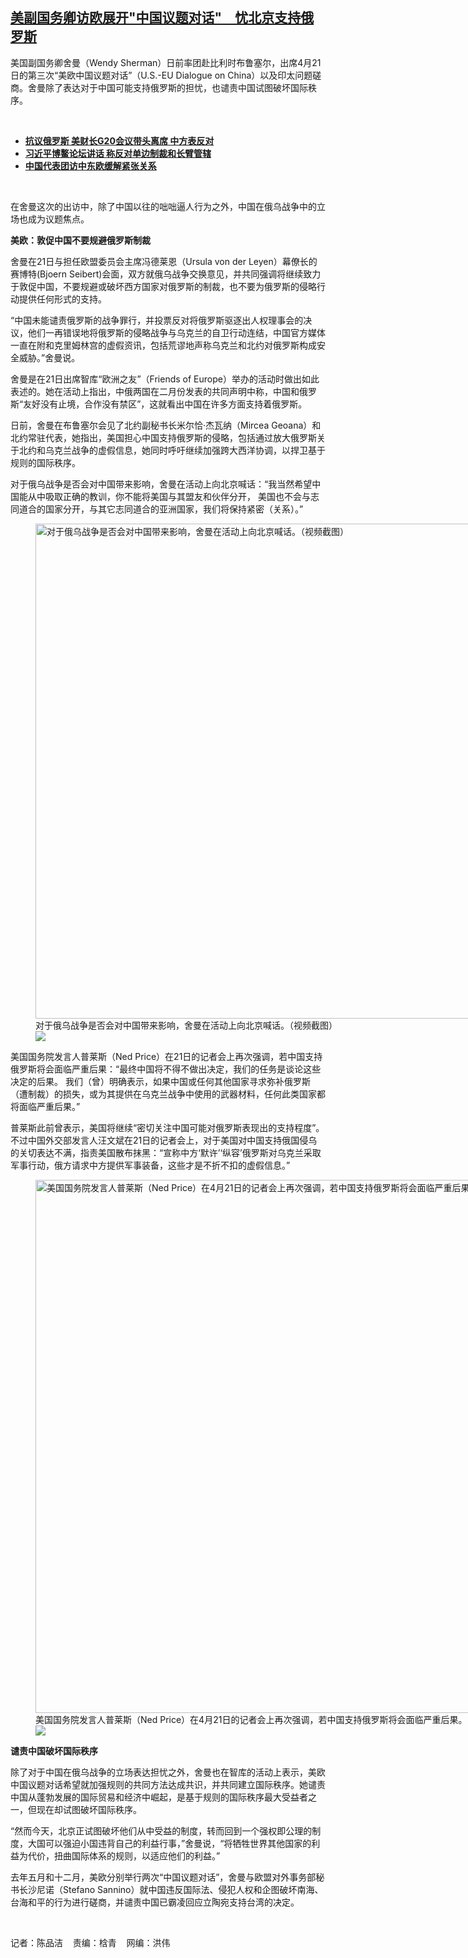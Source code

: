 <!--1650576661000-->
[美副国务卿访欧展开"中国议题对话"　忧北京支持俄罗斯](https://www.rfa.org/mandarin/yataibaodao/junshiwaijiao/cm-04212022114221.html)
------

<p>美国副国务卿舍曼（Wendy Sherman）日前率团赴比利时布鲁塞尔，出席4月21日的第三次“美欧中国议题对话”（U.S.-EU Dialogue on China）以及印太问题磋商。舍曼除了表达对于中国可能支持俄罗斯的担忧，也谴责中国试图破坏国际秩序。</p><p><br/></p><ul><li><a href="https://www.rfa.org/mandarin/Xinwen/7-04212022133213.html"><strong>抗议俄罗斯 美财长G20会议带头离席 中方表反对</strong></a></li><li><strong><a href="https://www.rfa.org/mandarin/Xinwen/2-04212022104657.html">习近平博鳌论坛讲话 称反对单边制裁和长臂管辖</a></strong></li><li><strong><a href="https://www.rfa.org/mandarin/yataibaodao/junshiwaijiao/cl2-04202022105249.html">中国代表团访中东欧缓解紧张关系</a></strong></li></ul><p><br/></p><p>在舍曼这次的出访中，除了中国以往的咄咄逼人行为之外，中国在俄乌战争中的立场也成为议题焦点。</p><p><strong>美欧：敦促中国不要规避俄罗斯制裁</strong></p><p>舍曼在21日与担任欧盟委员会主席冯德莱恩（Ursula von der Leyen）幕僚长的赛博特(Bjoern Seibert)会面，双方就俄乌战争交换意见，并共同强调将继续致力于敦促中国，不要规避或破坏西方国家对俄罗斯的制裁，也不要为俄罗斯的侵略行动提供任何形式的支持。</p><p>“中国未能谴责俄罗斯的战争罪行，并投票反对将俄罗斯驱逐出人权理事会的决议，他们一再错误地将俄罗斯的侵略战争与乌克兰的自卫行动连结，中国官方媒体一直在附和克里姆林宫的虚假资讯，包括荒谬地声称乌克兰和北约对俄罗斯构成安全威胁。”舍曼说。</p><p>舍曼是在21日出席智库“欧洲之友”（Friends of Europe）举办的活动时做出如此表述的。她在活动上指出，中俄两国在二月份发表的共同声明中称，中国和俄罗斯“友好没有止境，合作没有禁区”，这就看出中国在许多方面支持着俄罗斯。</p><p>日前，舍曼在布鲁塞尔会见了北约副秘书长米尔恰·杰瓦纳（Mircea Geoana）和北约常驻代表，她指出，美国担心中国支持俄罗斯的侵略，包括通过放大俄罗斯关于北约和乌克兰战争的虚假信息，她同时呼吁继续加强跨大西洋协调，以捍卫基于规则的国际秩序。</p><p>对于俄乌战争是否会对中国带来影响，舍曼在活动上向北京喊话：“我当然希望中国能从中吸取正确的教训，你不能将美国与其盟友和伙伴分开， 美国也不会与志同道合的国家分开，与其它志同道合的亚洲国家，我们将保持紧密（关系）。” </p><p><figure class="image-richtext image-inline captioned" style="width:1280px;"><img alt="对于俄乌战争是否会对中国带来影响，舍曼在活动上向北京喊话。（视频截图）" height="792" src="https://www.rfa.org/mandarin/yataibaodao/junshiwaijiao/cm-04212022114221.html/cm0421a.png/@@images/c869280f-0b53-4ab3-bdd4-c07f49a967ce.png" title="cm0421a.png" width="1280"/><figcaption class="image-caption">对于俄乌战争是否会对中国带来影响，舍曼在活动上向北京喊话。（视频截图）</figcaption><small></small><div id="zoomattribute"><a data-caption="对于俄乌战争是否会对中国带来影响，舍曼在活动上向北京喊话。（视频截图）" data-fancybox="" href="https://www.rfa.org/mandarin/yataibaodao/junshiwaijiao/cm-04212022114221.html/cm0421a.png" id="single_image" title="对于俄乌战争是否会对中国带来影响，舍曼在活动上向北京喊话。（视频截图）"><img src="/++plone++rfa-resources/img/icon-zoom.png"/></a></div></figure></p><p>美国国务院发言人普莱斯（Ned Price）在21日的记者会上再次强调，若中国支持俄罗斯将会面临严重后果：“最终中国将不得不做出决定，我们的任务是谈论这些决定的后果。 我们（曾）明确表示，如果中国或任何其他国家寻求弥补俄罗斯（遭制裁）的损失，或为其提供在乌克兰战争中使用的武器材料，任何此类国家都将面临严重后果。”</p><p>普莱斯此前曾表示，美国将继续“密切关注中国可能对俄罗斯表现出的支持程度”。不过中国外交部发言人汪文斌在21日的记者会上，对于美国对中国支持俄国侵乌的关切表达不满，指责美国散布抹黑：“宣称中方‘默许’‘纵容’俄罗斯对乌克兰采取军事行动，俄方请求中方提供军事装备，这些才是不折不扣的虚假信息。”</p><p><figure class="image-richtext image-inline captioned" style="width:1280px;"><img alt="美国国务院发言人普莱斯（Ned Price）在4月21日的记者会上再次强调，若中国支持俄罗斯将会面临严重后果。（美联社图片）" height="853" src="https://www.rfa.org/mandarin/yataibaodao/junshiwaijiao/cm-04212022114221.html/cm0421z.jpg/@@images/ff7ff2a6-36d3-4321-a81c-8fa858b80bab.jpeg" title="cm0421z.jpg" width="1280"/><figcaption class="image-caption">美国国务院发言人普莱斯（Ned Price）在4月21日的记者会上再次强调，若中国支持俄罗斯将会面临严重后果。（美联社图片）</figcaption><small></small><div id="zoomattribute"><a data-caption="美国国务院发言人普莱斯（Ned Price）在4月21日的记者会上再次强调，若中国支持俄罗斯将会面临严重后果。（美联社图片）" data-fancybox="" href="https://www.rfa.org/mandarin/yataibaodao/junshiwaijiao/cm-04212022114221.html/cm0421z.jpg" id="single_image" title="美国国务院发言人普莱斯（Ned Price）在4月21日的记者会上再次强调，若中国支持俄罗斯将会面临严重后果。（美联社图片）"><img src="/++plone++rfa-resources/img/icon-zoom.png"/></a></div></figure></p><p><strong>谴责中国破坏国际秩序</strong></p><p>除了对于中国在俄乌战争的立场表达担忧之外，舍曼也在智库的活动上表示，美欧中国议题对话希望就加强规则的共同方法达成共识，并共同建立国际秩序。她谴责中国从蓬勃发展的国际贸易和经济中崛起，是基于规则的国际秩序最大受益者之一，但现在却试图破坏国际秩序。</p><p>“然而今天，北京正试图破坏他们从中受益的制度，转而回到一个强权即公理的制度，大国可以强迫小国违背自己的利益行事，”舍曼说，“将牺牲世界其他国家的利益为代价，扭曲国际体系的规则，以适应他们的利益。”</p><p>去年五月和十二月，美欧分别举行两次“中国议题对话”，舍曼与欧盟对外事务部秘书长沙尼诺（Stefano Sannino）就中国违反国际法、侵犯人权和企图破坏南海、台海和平的行为进行磋商，并谴责中国已霸凌回应立陶宛支持台湾的决定。</p><p><br/></p><p>记者：陈品洁    责编：梒青    网编：洪伟</p>
